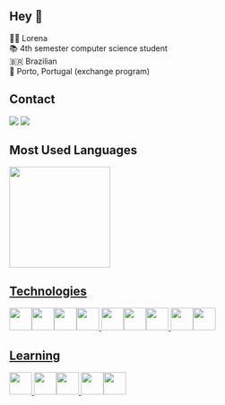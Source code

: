 ## Hey 👋
👩‍💻 Lorena <br>
📚 4th semester computer science student<br>
🇧🇷  Brazilian<br>
📍 Porto, Portugal (exchange program)<br>

## Contact
<div>
<a href = "mailto:lorenamseabra@gmail.com"><img src="https://img.shields.io/badge/Gmail-D14836?style=for-the-badge&logo=gmail&logoColor=white" target="_blank"></a>
<a href="https://www.linkedin.com/in/seabralorena" target="_blank"><img src="https://img.shields.io/badge/-LinkedIn-%230077B5?style=for-the-badge&logo=linkedin&logoColor=white" target="_blank"></a>  
</div>

## Most Used Languages
<div>
<a href="https://github.com/lorenaaseabra">
<img height="180em" src="https://github-readme-stats.vercel.app/api/top-langs/?username=lorenaaseabra&layout=compact&langs_count=7&theme=dracula"/>
</div>
  
## Technologies
<img src="https://cdn.jsdelivr.net/gh/devicons/devicon/icons/c/c-original.svg"  width="40" height="40"/><img src="https://cdn.jsdelivr.net/gh/devicons/devicon/icons/css3/css3-original.svg"  width="40" height="40"/><img src="https://cdn.jsdelivr.net/gh/devicons/devicon/icons/html5/html5-original.svg"  width="40" height="40"/><img src="https://cdn.jsdelivr.net/gh/devicons/devicon/icons/bootstrap/bootstrap-original.svg"  width="40" height="40"/>
<img src="https://cdn.jsdelivr.net/gh/devicons/devicon/icons/java/java-original.svg"  width="40" height="40"/><img src="https://cdn.jsdelivr.net/gh/devicons/devicon/icons/python/python-original.svg"  width="40" height="40"/><img src="https://cdn.jsdelivr.net/gh/devicons/devicon/icons/git/git-original.svg" width="40" height="40"/>  <img src="https://cdn.jsdelivr.net/gh/devicons/devicon/icons/figma/figma-original.svg"  width="40" height="40"/><img src="https://cdn.jsdelivr.net/gh/devicons/devicon/icons/github/github-original.svg"  width="40" height="40"/>

## Learning
<img src="https://cdn.jsdelivr.net/gh/devicons/devicon/icons/javascript/javascript-plain.svg"  width="40" height="40"/>  <img src="https://cdn.jsdelivr.net/gh/devicons/devicon/icons/nodejs/nodejs-original.svg"  width="40" height="40"/><img src="https://cdn.jsdelivr.net/gh/devicons/devicon/icons/php/php-plain.svg"  width="40" height="40"/>
<img src="https://cdn.jsdelivr.net/gh/devicons/devicon/icons/react/react-original.svg"  width="40" height="40"/><img src="https://cdn.jsdelivr.net/gh/devicons/devicon/icons/mysql/mysql-original.svg" width="40" height="40" />




          
          
          
